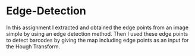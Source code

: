 # Edge-Detection
In this assignment I extracted and obtained the edge points from an image simple by using an edge detection method. Then I used
these edge points to detect barcodes by giving the map including edge points as an input for the Hough Transform.

